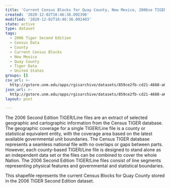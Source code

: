 ```yaml
---
title: 'Current Census Blocks for Quay County, New Mexico, 2006se TIGER'
created: '2020-12-02T16:46:36.092396'
modified: '2020-12-02T16:46:36.092403'
state: active
type: dataset
tags:
  - 2006 Tiger Second Edition
  - Census Data
  - County
  - Current Census Blocks
  - New Mexico
  - Quay County
  - Tiger Data
  - United States
groups: []
csv_url: >-
  http://gstore.unm.edu/apps/rgisarchive/datasets/859ce2fb-cd21-4688-a678-4d8b292f33cf/tgr2006se_quay_blkcu.derived.csv
json_url: >-
  http://gstore.unm.edu/apps/rgisarchive/datasets/859ce2fb-cd21-4688-a678-4d8b292f33cf/tgr2006se_quay_blkcu.derived.json
layout: post

---
```

The 2006 Second Edition TIGER/Line files are an extract of selected geographic and cartographic information from the Census TIGER database.  The geographic coverage for a single TIGER/Line file is a county or statistical equivalent entity, with the coverage area based on the latest available governmental unit boundaries. The Census TIGER database represents a seamless national file with no overlaps or gaps between parts.  However, each county-based TIGER/Line file is designed to stand alone as an independent data set or the files can be combined to cover the whole Nation.  The 2006 Second Edition  TIGER/Line files consist of line segments representing physical features and governmental and statistical boundaries.  

This shapefile represents the current Census Blocks for Quay County stored in the 2006 TIGER Second Edition dataset.
